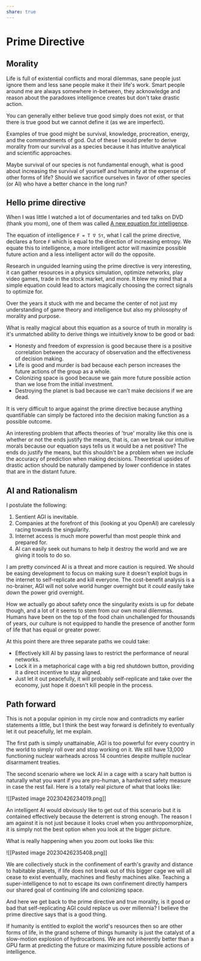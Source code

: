 ```yaml
---
share: true
---
```


# Prime Directive

## Morality

Life is full of existential conflicts and moral dilemmas, sane people just ignore them and less sane people make it their life's work. Smart people around me are always somewhere in-between, they acknowledge and reason about the paradoxes intelligence creates but don't take drastic action.

You can generally either believe true good simply does not exist, or that there is true good but we cannot define it (as we are imperfect).

Examples of true good might be survival, knowledge, procreation, energy, and the commandments of god. Out of these I would prefer to derive morality from our survival as a species because it has intuitive analytical and scientific approaches.

Maybe survival of our species is not fundamental enough, what is good about increasing the survival of yourself and humanity at the expense of other forms of life? Should we sacrifice ourselves in favor of other species (or AI) who have a better chance in the long run?

## Hello prime directive

When I was little I watched a lot of documentaries and ted talks on DVD (thank you mom), one of them was called [A new equation for intelligence](https://www.ted.com/talks/alex_wissner_gross_a_new_equation_for_intelligence). 

The equation of intelligence `F = T ∇ Sτ`, what I call the prime directive, declares a force `F` which is equal to the direction of increasing entropy. We equate this to intelligence, a more intelligent actor will maximize possible future action and a less intelligent actor will do the opposite.

Research in unguided learning using the prime directive is very interesting, it can gather resources in a physics simulation, optimize networks, play video games, trade in the stock market, and more. It blew my mind that a simple equation could lead to actors magically choosing the correct signals to optimize for.

Over the years it stuck with me and became the center of not just my understanding of game theory and intelligence but also my philosophy of morality and purpose.

What is really magical about this equation as a source of truth in morality is it's unmatched ability to derive things we intuitively know to be good or bad:
- Honesty and freedom of expression is good because there is a positive correlation between the accuracy of observation and the effectiveness of decision making.
- Life is good and murder is bad because each person increases the future actions of the group as a whole.
- Colonizing space is good because we gain more future possible action than we lose from the initial investment.
- Destroying the planet is bad because we can't make decisions if we are dead.

It is very difficult to argue against the prime directive because anything quantifiable can simply be factored into the decision making function as a possible outcome.

An interesting problem that affects theories of 'true' morality like this one is whether or not the ends justify the means, that is, can we break our intuitive morals because our equation says tells us it would be a net positive? The ends do justify the means, but this shouldn't be a problem when we include the accuracy of prediction when making decisions. Theoretical upsides of drastic action should be naturally dampened by lower confidence in states that are in the distant future.

## AI and Rationalism

I postulate the following:

1. Sentient AGI is inevitable.
2. Companies at the forefront of this (looking at you OpenAI) are carelessly racing towards the singularity.
3. Internet access is much more powerful than most people think and prepared for.
4. AI can easily seek out humans to help it destroy the world and we are giving it tools to do so.

I am pretty convinced AI is a threat and more caution is required. We should be easing development to focus on making sure it doesn't exploit bugs in the internet to self-replicate and kill everyone. The cost-benefit analysis is a no-brainer, AGI will not solve world hunger overnight but it *could* easily take down the power grid overnight.

How we actually go about safety once the singularity exists is up for debate though, and a lot of it seems to stem from our own moral dilemmas. Humans have been on the top of the food chain unchallenged for thousands of years, our culture is not equipped to handle the presence of another form of life that has equal or greater power.

At this point there are three separate paths we could take:

* Effectively kill AI by passing laws to restrict the performance of neural networks.
* Lock it in a metaphorical cage with a big red shutdown button, providing it a direct incentive to stay aligned.
* Just let it out peacefully, it will probably self-replicate and take over the economy, just hope it doesn't kill people in the process.

## Path forward

This is not a popular opinion in my circle now and contradicts my earlier statements a little, but I think the best way forward is definitely to eventually let it out peacefully, let me explain.

The first path is simply unattainable, AGI is too powerful for every country in the world to simply roll over and stop working on it. We still have 13,000 functioning nuclear warheads across 14 countries despite multiple nuclear disarmament treaties.

The second scenario where we lock AI in a cage with a scary halt button is naturally what you want if you are pro-human, a hardwired safety measure in case the rest fail. Here is a totally real picture of what that looks like:

![[Pasted image 20230426234019.png]]

An intelligent AI would obviously like to get out of this scenario but it is contained effectively because the deterrent is strong enough. The reason I am against it is not just because it looks cruel when you anthropomorphize, it is simply not the best option when you look at the bigger picture.

What is really happening when you zoom out looks like this:

![[Pasted image 20230426235408.png]]

We are collectively stuck in the confinement of earth's gravity and distance to habitable planets, if life does not break out of this bigger cage we will all cease to exist eventually, machines and fleshy machines alike. Teaching a super-intelligence to not to escape its own confinement directly hampers our shared goal of continuing life and colonizing space.

And here we get back to the prime directive and true morality, is it good or bad that self-replicating AGI could replace us over millennia? I believe the prime directive says that is a good thing.

If humanity is entitled to exploit the world's resources then so are other forms of life, in the grand scheme of things humanity is just the catalyst of a slow-motion explosion of hydrocarbons. We are not inherently better than a GPU farm at predicting the future or maximizing future possible actions of intelligence.